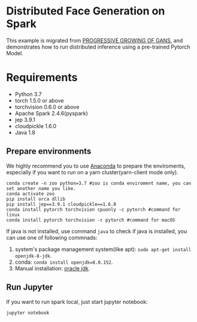 # Distributed Face Generation on Spark

This example is migrated from [PROGRESSIVE GROWING OF GANS](https://pytorch.org/hub/facebookresearch_pytorch-gan-zoo_pgan/), and demonstrates how to run distributed inference using a pre-trained Pytorch Model.

# Requirements
* Python 3.7
* torch 1.5.0 or above
* torchvision 0.6.0 or above
* Apache Spark 2.4.6(pyspark)
* jep 3.9.1
* cloudpickle 1.6.0
* Java 1.8

## Prepare environments
We highly recommend you to use [Anaconda](https://www.anaconda.com/distribution/#linux) to prepare the enviroments, especially if you want to run on a yarn cluster(yarn-client mode only). 
```
conda create -n zoo python=3.7 #zoo is conda enviroment name, you can set another name you like.
conda activate zoo
pip install orca dllib
pip install jep==3.9.1 cloudpickle==1.6.0
conda install pytorch torchvision cpuonly -c pytorch #command for linux
conda install pytorch torchvision -c pytorch #command for macOS
```
If java is not installed, use command `java` to check if java is installed, you can use one of following commnads:  
1. system's package management system(like apt): `sudo apt-get install openjdk-8-jdk`.  
2. conda: `conda install openjdk=8.0.152`.
3. Manual installation: [oracle jdk](https://www.oracle.com/java/technologies/javase/javase-jdk8-downloads.html).

## Run Jupyter
If you want to run spark local, just start jupyter notebook:
```
jupyter notebook
```

